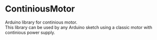 # ContiniousMotor
Arduino library for continious motor.  
This library can be used by any Arduino sketch using a classic motor with continious power supply.
